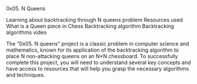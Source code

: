0x05. N Queens

Learning about backtracking through N queens problem
Resources used
What is a Queen piece in Chess
Backtracking algorithm
Backtracking algorithms video

The “0x05. N queens” project is a classic problem in computer science and mathematics, known for its application of the backtracking algorithm to place N non-attacking queens on an N×N chessboard. To successfully complete this project, you will need to understand several key concepts and have access to resources that will help you grasp the necessary algorithms and techniques.
